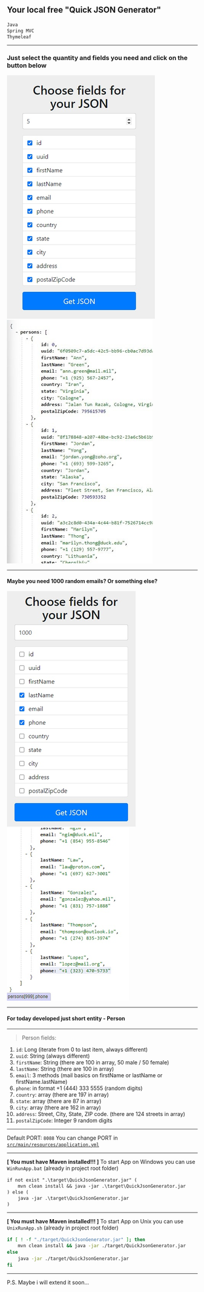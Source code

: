 ## Your local free "Quick JSON Generator"

```text
Java
Spring MVC
Thymeleaf
```

---

### Just select the quantity and fields you need and click on the button below

![001.jpg](images%2F001.jpg)
![002_1.jpg](images%2F002_1.jpg)

---

#### Maybe you need 1000 random emails? Or something else?

![003.jpg](images%2F003.jpg)
![004.jpg](images%2F004.jpg)

---

#### For today developed just short entity - Person

---

>Person fields:
1. `id`: Long (iterate from 0 to last item, always different)
2. `uuid`: String (always different)
3. `firstName`: String (there are 100 in array, 50 male / 50 female)
4. `lastName`: String (there are 100 in array)
5. `email`: 3 methods (mail basics on firstName or lastName or firstName.lastName)
6. `phone`: in format +1 (444) 333 5555 (random digits)
7. `country`: array (there are 197 in array)
8. `state`: array (there are 87 in array)
9. `city`: array (there are 162 in array)
10. `address`: Street, City, State, ZIP code. (there are 124 streets in array)
11. `postalZipCode`: Integer 9 random digits

---

Default PORT: `8088`
You can change PORT in [`src/main/resources/application.yml`](src/main/resources/application.yml)

---

**[ You must have Maven installed!!! ]** To start App on Windows you can use `WinRunApp.bat` (already in project root folder)
```batch
if not exist ".\target\QuickJsonGenerator.jar" (
    mvn clean install && java -jar .\target\QuickJsonGenerator.jar
) else (
    java -jar .\target\QuickJsonGenerator.jar
)
```

---

**[ You must have Maven installed!!! ]** To start App on Unix you can use `UnixRunApp.sh` (already in project root folder)
```bash
if [ ! -f "./target/QuickJsonGenerator.jar" ]; then
    mvn clean install && java -jar ./target/QuickJsonGenerator.jar
else
    java -jar ./target/QuickJsonGenerator.jar
fi
```

---

P.S. Maybe i will extend it soon...